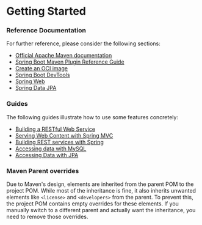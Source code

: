 # Getting Started

### Reference Documentation
For further reference, please consider the following sections:

* [Official Apache Maven documentation](https://maven.apache.org/guides/index.html)
* [Spring Boot Maven Plugin Reference Guide](https://docs.spring.io/spring-boot/3.3.8-SNAPSHOT/maven-plugin)
* [Create an OCI image](https://docs.spring.io/spring-boot/3.3.8-SNAPSHOT/maven-plugin/build-image.html)
* [Spring Boot DevTools](https://docs.spring.io/spring-boot/3.3.8-SNAPSHOT/reference/using/devtools.html)
* [Spring Web](https://docs.spring.io/spring-boot/3.3.8-SNAPSHOT/reference/web/servlet.html)
* [Spring Data JPA](https://docs.spring.io/spring-boot/3.3.8-SNAPSHOT/reference/data/sql.html#data.sql.jpa-and-spring-data)

### Guides
The following guides illustrate how to use some features concretely:

* [Building a RESTful Web Service](https://spring.io/guides/gs/rest-service/)
* [Serving Web Content with Spring MVC](https://spring.io/guides/gs/serving-web-content/)
* [Building REST services with Spring](https://spring.io/guides/tutorials/rest/)
* [Accessing data with MySQL](https://spring.io/guides/gs/accessing-data-mysql/)
* [Accessing Data with JPA](https://spring.io/guides/gs/accessing-data-jpa/)

### Maven Parent overrides

Due to Maven's design, elements are inherited from the parent POM to the project POM.
While most of the inheritance is fine, it also inherits unwanted elements like `<license>` and `<developers>` from the parent.
To prevent this, the project POM contains empty overrides for these elements.
If you manually switch to a different parent and actually want the inheritance, you need to remove those overrides.

